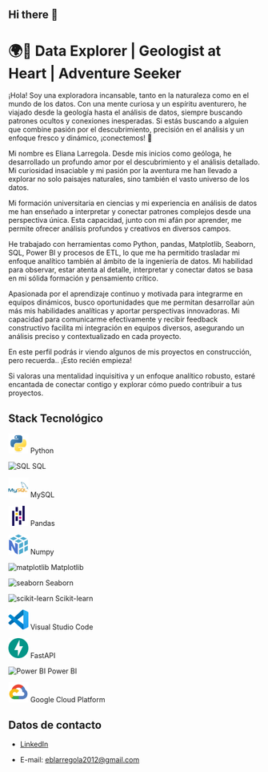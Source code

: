 ## **Hi there** 👋

# 🌍🚀 **Data Explorer | Geologist at Heart | Adventure Seeker**

¡Hola! Soy una exploradora incansable, tanto en la naturaleza como en el mundo de los datos. Con una mente curiosa y un espíritu aventurero, he viajado desde la geología hasta el análisis de datos, siempre buscando patrones ocultos y conexiones inesperadas. Si estás buscando a alguien que combine pasión por el descubrimiento, precisión en el análisis y un enfoque fresco y dinámico, ¡conectemos! 🌟

Mi nombre es Eliana Larregola. Desde mis inicios como geóloga, he desarrollado un profundo amor por el descubrimiento y el análisis detallado. Mi curiosidad insaciable y mi pasión por la aventura me han llevado a explorar no solo paisajes naturales, sino también el vasto universo de los datos.

Mi formación universitaria en ciencias y mi experiencia en análisis de datos me han enseñado a interpretar y conectar patrones complejos desde una perspectiva única. Esta capacidad, junto con mi afán por aprender, me permite ofrecer análisis profundos y creativos en diversos campos.

He trabajado con herramientas como Python, pandas, Matplotlib, Seaborn, SQL, Power BI y procesos de ETL, lo que me ha permitido trasladar mi enfoque analítico también al ámbito de la ingeniería de datos. Mi habilidad para observar, estar atenta al detalle, interpretar y conectar datos se basa en mi sólida formación y pensamiento crítico.

Apasionada por el aprendizaje continuo y motivada para integrarme en equipos dinámicos, busco oportunidades que me permitan desarrollar aún más mis habilidades analíticas y aportar perspectivas innovadoras. Mi capacidad para comunicarme efectivamente y recibir feedback constructivo facilita mi integración en equipos diversos, asegurando un análisis preciso y contextualizado en cada proyecto.

En este perfil podrás ir viendo algunos de mis proyectos en construcción, pero recuerda.. ¡Esto recién empieza!

Si valoras una mentalidad inquisitiva y un enfoque analítico robusto, estaré encantada de conectar contigo y explorar cómo puedo contribuir a tus proyectos.

## **Stack Tecnológico**

<p align="left">
  <img src="https://raw.githubusercontent.com/devicons/devicon/master/icons/python/python-original.svg" alt="python" width="40" height="40"/> Python 
  
  <img src="https://img.icons8.com/ios-filled/50/000000/sql.png" alt="SQL" width="40" height="40"/> SQL 
  
 <img src="https://raw.githubusercontent.com/devicons/devicon/master/icons/mysql/mysql-original-wordmark.svg" alt="mysql" width="40" height="40"/>  MySQL 
  
  <img src="https://raw.githubusercontent.com/devicons/devicon/master/icons/pandas/pandas-original.svg" alt="pandas" width="40" height="40"/> Pandas 
  
  <img src="https://raw.githubusercontent.com/devicons/devicon/master/icons/numpy/numpy-original.svg" alt="numpy" width="40" height="40"/> Numpy 

  <img src="https://matplotlib.org/stable/_static/images/logo2.svg" alt="matplotlib" width="40" height="40"/> Matplotlib

  <img src="https://seaborn.pydata.org/_static/logo-wide-lightbg.svg" alt="seaborn" width="100" height="40"/> Seaborn
  
  <img src="https://upload.wikimedia.org/wikipedia/commons/0/05/Scikit_learn_logo_small.svg" alt="scikit-learn" width="40" height="40"/> Scikit-learn 
  
 <img src="https://raw.githubusercontent.com/devicons/devicon/master/icons/vscode/vscode-original.svg" alt="Visual Studio Code" width="40" height="40"/>  Visual Studio Code 

  <img src="https://raw.githubusercontent.com/devicons/devicon/master/icons/fastapi/fastapi-original.svg" alt="fastapi" width="40" height="40"/> FastAPI 
  
 <img src="https://github.com/microsoft/PowerBI-Icons/blob/main/SVG/Power-BI.svg" alt="Power BI" width="40" height="40"/>  Power BI 
  
 <img src="https://raw.githubusercontent.com/devicons/devicon/master/icons/googlecloud/googlecloud-original.svg" alt="Google Cloud Platform" width="40" height="40"/>  Google Cloud Platform 
</p>

## Datos de contacto

- [LinkedIn](www.linkedin.com/in/eliana-larregola)

- E-mail: eblarregola2012@gmail.com
